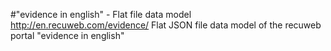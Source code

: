 #"evidence in english" - Flat file data model
http://en.recuweb.com/evidence/
Flat JSON file data model of the recuweb portal "evidence in english"
